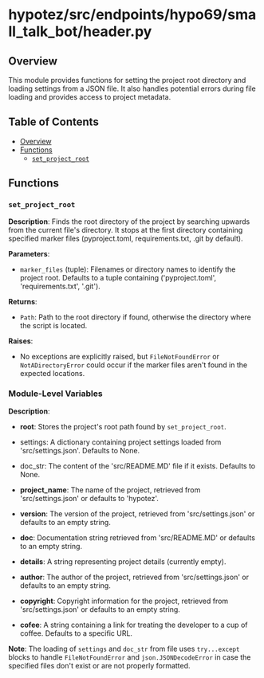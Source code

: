 # hypotez/src/endpoints/hypo69/small_talk_bot/header.py

## Overview

This module provides functions for setting the project root directory and loading settings from a JSON file. It also handles potential errors during file loading and provides access to project metadata.

## Table of Contents

* [Overview](#overview)
* [Functions](#functions)
    * [`set_project_root`](#set_project_root)


## Functions

### `set_project_root`

**Description**: Finds the root directory of the project by searching upwards from the current file's directory. It stops at the first directory containing specified marker files (pyproject.toml, requirements.txt, .git by default).


**Parameters**:

- `marker_files` (tuple): Filenames or directory names to identify the project root.  Defaults to a tuple containing ('pyproject.toml', 'requirements.txt', '.git').


**Returns**:

- `Path`: Path to the root directory if found, otherwise the directory where the script is located.


**Raises**:

- No exceptions are explicitly raised, but `FileNotFoundError` or `NotADirectoryError` could occur if the marker files aren't found in the expected locations.


### Module-Level Variables

**Description**:

- __root__: Stores the project's root path found by `set_project_root`.


- settings: A dictionary containing project settings loaded from 'src/settings.json'. Defaults to None.


- doc_str: The content of the 'src/README.MD' file if it exists. Defaults to None.


- __project_name__: The name of the project, retrieved from 'src/settings.json' or defaults to 'hypotez'.


- __version__: The version of the project, retrieved from 'src/settings.json' or defaults to an empty string.


- __doc__: Documentation string retrieved from 'src/README.MD' or defaults to an empty string.


- __details__: A string representing project details (currently empty).


- __author__: The author of the project, retrieved from 'src/settings.json' or defaults to an empty string.


- __copyright__: Copyright information for the project, retrieved from 'src/settings.json' or defaults to an empty string.


- __cofee__: A string containing a link for treating the developer to a cup of coffee. Defaults to a specific URL.


**Note**:  The loading of `settings` and `doc_str` from file uses `try...except` blocks to handle `FileNotFoundError` and `json.JSONDecodeError` in case the specified files don't exist or are not properly formatted.